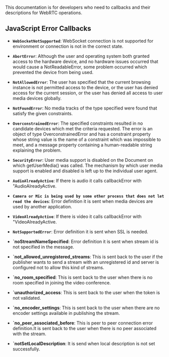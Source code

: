 This documentation is for developers who need to callbacks and their descriptions for WebRTC operations.


## JavaScript Error Callbacks 

  * **`WebSocketNotSupported`**: WebSocket connection is not supported for environment or connection is not in the correct state.

  * **`AbortError`**: Although the user and operating system both granted access to the hardware device, and no hardware issues occurred that would cause a NotReadableError, some problem occurred which prevented the device from being used.

 * **`NotAllowedError`**: The user has specified that the current browsing instance is not permitted access to the device, or the user has denied access for the current session, or the user has denied all access to user media devices globally.

 * **`NotFoundError`**: No media tracks of the type specified were found that satisfy the given constraints.

 * **`OverconstrainedError`**: The specified constraints resulted in no candidate devices which met the criteria requested. The error is an object of type OverconstrainedError and has a constraint property whose string value is the name of a constraint which was impossible to meet, and a message property containing a human-readable string explaining the problem.

 * **`SecurityError`**: User media support is disabled on the Document on which getUserMedia() was called. The mechanism by which user media support is enabled and disabled is left up to the individual user agent.

 * **`AudioAlreadyActive`**: If there is audio it calls callbackError with "AudioAlreadyActive.

 * **`Camera or Mic is being used by some other process that does not let read the devices`**: Error definition it is sent when media devices are used by another application.

 * **`VideoAlreadyActive`**: If there is video it calls callbackError with "VideoAlreadyActive.

 * **`NotSupportedError`**: Error definition it is sent when SSL is needed.

 * **`noStreamNameSpecified**: Error definition it is sent when stream id is not specified in the message.

 * **`not_allowed_unregistered_streams**: This is sent back to the user if the publisher wants to send a stream with an unregistered id and server is configured not to allow this kind of streams.

 * **`no_room_specified**: This is sent back to the user when there is no room specified in  joining the video conference.

 * **`unauthorized_access**: This is sent back to the user when the token is not validated.

 * **`no_encoder_settings**: This is sent back to the user when there are no encoder settings available in publishing the stream.

 * **`no_peer_associated_before**: This is peer to peer connection error definition.It is sent back to the user when there is no peer associated with the stream.

 * **`notSetLocalDescription**: It is send when local description is not set successfully.

